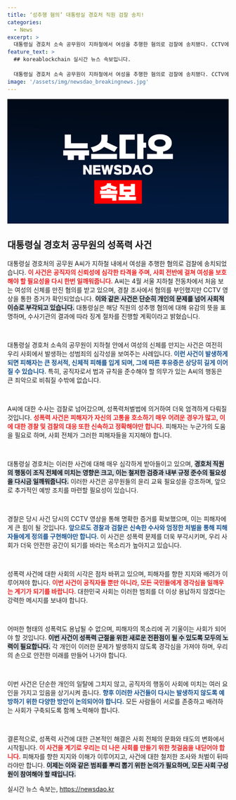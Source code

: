 ```yaml
---
title: ‘성추행 혐의’ 대통령실 경호처 직원 검찰 송치!
categories:
  - News
excerpt: >
  대통령실 경호처 소속 공무원이 지하철에서 여성을 추행한 혐의로 검찰에 송치됐다. CCTV에 포착된 충격적인 사건, 과연 최종 결과는? 클릭해 보세요!
feature_text: >
  ## koreablockchain 실시간 뉴스 속보입니다.

  대통령실 경호처 소속 공무원이 지하철에서 여성을 추행한 혐의로 검찰에 송치됐다. CCTV에 포착된 충격적인 사건, 과연 최종 결과는? 클릭해 보세요!
image: '/assets/img/newsdao_breakingnews.jpg'
---
```


<p><img src="/assets/img/newsdao_breakingnews.jpg" alt="koreablockchain 속보" /></p>

<h2 data-ke-size="size26">대통령실 경호처 공무원의 성폭력 사건</h2>

<p data-ke-size="size16">대통령실 경호처의 공무원 A씨가 지하철 내에서 여성을 추행한 혐의로 검찰에 송치되었습니다. <b><span style="color: #ee2323;">이 사건은 공직자의 신뢰성에 심각한 타격을 주며, 사회 전반에 걸쳐 여성을 보호해야 할 필요성을 다시 한번 일깨워줍니다.</span></b> A씨는 4월 서울 지하철 전동차에서 처음 보는 여성의 신체를 만진 혐의를 받고 있으며, 경찰 조사에서 혐의를 부인했지만 CCTV 영상을 통한 증거가 확인되었습니다. <b><span style="background-color: #21538527;">이와 같은 사건은 단순히 개인의 문제를 넘어 사회적 이슈로 부각되고 있습니다.</span></b> 대통령실은 해당 직원의 성추행 혐의에 대해 유감의 뜻을 표명하며, 수사기관의 결과에 따라 징계 절차를 진행할 계획이라고 밝혔습니다.</p>

<p data-ke-size="size16">&nbsp;</p>

<p>대통령실 경호처 소속의 공무원이 지하철 안에서 여성의 신체를 만지는 사건은 여전히 우리 사회에서 발생하는 성범죄의 심각성을 보여주는 사례입니다. <b><span style="color: #1a5490;">이런 사건이 발생하게 되면 피해자는 큰 정서적, 신체적 피해를 입게 되며, 그에 따른 후유증은 상당히 길게 이어질 수 있습니다.</span></b> 특히, 공직자로서 법과 규칙을 준수해야 할 의무가 있는 A씨의 행동은 큰 죄악으로 비춰질 수밖에 없습니다.</p>

<p data-ke-size="size16">&nbsp;</p>

<p>A씨에 대한 수사는 검찰로 넘어갔으며, 성폭력처벌법에 의거하여 더욱 엄격하게 다뤄질 것입니다. <b><span style="color: #ee2323;">성폭력 사건은 피해자가 자신의 고통을 호소하기 매우 어려운 경우가 많고, 이에 대한 경찰 및 검찰의 대응 또한 신속하고 정확해야만 합니다.</span></b> 피해자는 누군가의 도움을 필요로 하며, 사회 전체가 그러한 피해자들을 지지해야 합니다.</p>

<p data-ke-size="size16">&nbsp;</p>

<p>대통령실 경호처는 이러한 사건에 대해 매우 심각하게 받아들이고 있으며, <b><span style="background-color: #21538527;">경호처 직원의 행동이 조직 전체에 미치는 영향은 크고, 이는 철저한 검증과 내부 규정 준수의 필요성을 다시금 일깨워줍니다.</span></b> 이러한 사건은 공무원들의 윤리 교육 필요성을 강조하며, 앞으로 추가적인 예방 조치를 마련할 필요성이 있습니다.</p>

<p data-ke-size="size16">&nbsp;</p>

<p>경찰은 당시 사건 당시의 CCTV 영상을 통해 명확한 증거를 확보했으며, 이는 피해자에게 큰 힘이 될 것입니다. <b><span style="color: #1a5490;">앞으로도 경찰과 검찰은 신속한 수사와 엄정한 처벌을 통해 피해자들에게 정의를 구현해야만 합니다.</span></b> 이 사건은 성폭력 문제를 더욱 부각시키며, 우리 사회가 더욱 안전한 공간이 되기를 바라는 목소리가 높아지고 있습니다. </p>

<p data-ke-size="size16">&nbsp;</p>

<p>성폭력 사건에 대한 사회의 시각은 점차 바뀌고 있으며, 피해자를 향한 지지와 배려가 이루어져야 합니다. <b><span style="color: #ee2323;">이번 사건이 공직자들 뿐만 아니라, 모든 국민들에게 경각심을 일깨우는 계기가 되기를 바랍니다.</span></b> 대한민국 사회는 이러한 범죄를 더 이상 용납하지 않겠다는 강력한 메시지를 보내야 합니다. </p>

<p data-ke-size="size16">&nbsp;</p>

<p>어떠한 형태의 성폭력도 용납될 수 없으며, 피해자의 목소리에 귀 기울이는 사회가 되어야 할 것입니다. <b><span style="background-color: #21538527;">이번 사건이 성폭력 근절을 위한 새로운 전환점이 될 수 있도록 모두의 노력이 필요합니다.</span></b> 각 개인이 이러한 문제가 발생하지 않도록 경각심을 가져야 하며, 우리의 손으로 안전한 미래를 만들어 나가야 합니다. </p>

<p data-ke-size="size16">&nbsp;</p>

<p>이번 사건은 단순한 개인의 일탈에 그치지 않고, 공직자의 행동이 사회에 미치는 여러 요인을 가지고 있음을 상기시켜 줍니다. <b><span style="color: #1a5490;">향후 이러한 사건들이 다시는 발생하지 않도록 예방하기 위한 다양한 방안이 논의되어야 합니다.</span></b> 모든 사람들이 서로를 존중하고 배려하는 사회가 구축되도록 함께 노력해야 합니다. </p>

<p data-ke-size="size16">&nbsp;</p>

<p>결론적으로, 성폭력 사건에 대한 근본적인 해결은 사회 전체의 문화와 태도의 변화에서 시작됩니다. <b><span style="color: #ee2323;">이 사건을 계기로 우리는 더 나은 사회를 만들기 위한 첫걸음을 내딛어야 합니다.</span></b> 피해자를 향한 지지와 이해가 이루어지고, 사건에 대한 철저한 조사와 처벌이 뒤따라야만 합니다. <b><span style="background-color: #21538527;">이제는 이와 같은 범죄를 뿌리 뽑기 위한 논의가 필요하며, 모든 사회 구성원이 참여해야 할 때입니다.</span></b></p>
실시간 뉴스 속보는, <a href="https://newsdao.kr" rel="dofollow">https://newsdao.kr</a>


